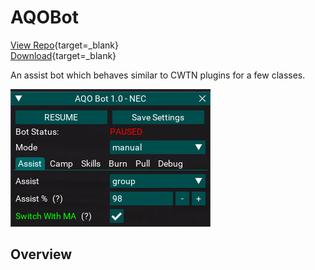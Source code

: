 # AQOBot

[View Repo](https://gitlab.com/aquietone/aqobot){target=_blank}  
[Download](https://gitlab.com/aquietone/aqobot/-/archive/main/aqobot-main.zip){target=_blank}  

An assist bot which behaves similar to CWTN plugins for a few classes.

![](../images/aqobot.png)

## Overview

